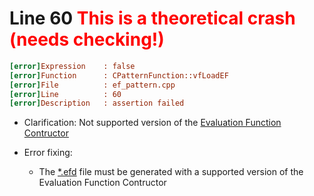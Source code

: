 # Line 60 <font style="color: red">This is a theoretical crash (needs checking!)</font>

```ini
[error]Expression    : false
[error]Function      : CPatternFunction::vfLoadEF
[error]File          : ef_pattern.cpp
[error]Line          : 60
[error]Description   : assertion failed
```

- Clarification: Not supported version of the [Evaluation Function Contructor](../../modding-tools/ai/evaluation-function-constructor.md)

- Error fixing:
  - The [*.efd](../file-formats/ai/efd.md) file must be generated with a supported version of the Evaluation Function Contructor
